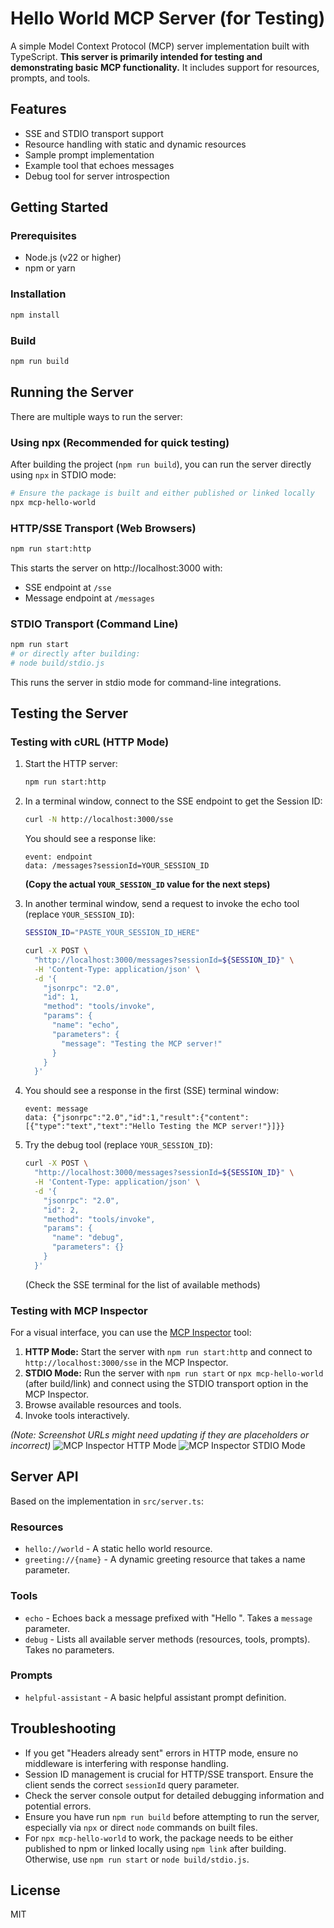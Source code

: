 # Hello World MCP Server (for Testing)

A simple Model Context Protocol (MCP) server implementation built with TypeScript. **This server is primarily intended for testing and demonstrating basic MCP functionality.** It includes support for resources, prompts, and tools.

## Features

- SSE and STDIO transport support
- Resource handling with static and dynamic resources
- Sample prompt implementation
- Example tool that echoes messages
- Debug tool for server introspection

## Getting Started

### Prerequisites

- Node.js (v22 or higher)
- npm or yarn

### Installation

```bash
npm install
```

### Build

```bash
npm run build
```

## Running the Server

There are multiple ways to run the server:

### Using npx (Recommended for quick testing)

After building the project (`npm run build`), you can run the server directly using `npx` in STDIO mode:

```bash
# Ensure the package is built and either published or linked locally
npx mcp-hello-world
```

### HTTP/SSE Transport (Web Browsers)

```bash
npm run start:http
```

This starts the server on http://localhost:3000 with:
- SSE endpoint at `/sse`
- Message endpoint at `/messages`

### STDIO Transport (Command Line)

```bash
npm run start
# or directly after building:
# node build/stdio.js
```

This runs the server in stdio mode for command-line integrations.

## Testing the Server

### Testing with cURL (HTTP Mode)

1.  Start the HTTP server:
    ```bash
    npm run start:http
    ```

2.  In a terminal window, connect to the SSE endpoint to get the Session ID:
    ```bash
    curl -N http://localhost:3000/sse
    ```
    You should see a response like:
    ```
    event: endpoint
    data: /messages?sessionId=YOUR_SESSION_ID
    ```
    **(Copy the actual `YOUR_SESSION_ID` value for the next steps)**

3.  In another terminal window, send a request to invoke the echo tool (replace `YOUR_SESSION_ID`):
    ```bash
    SESSION_ID="PASTE_YOUR_SESSION_ID_HERE"

    curl -X POST \
      "http://localhost:3000/messages?sessionId=${SESSION_ID}" \
      -H 'Content-Type: application/json' \
      -d '{
        "jsonrpc": "2.0",
        "id": 1,
        "method": "tools/invoke",
        "params": {
          "name": "echo",
          "parameters": {
            "message": "Testing the MCP server!"
          }
        }
      }'
    ```

4.  You should see a response in the first (SSE) terminal window:
    ```
    event: message
    data: {"jsonrpc":"2.0","id":1,"result":{"content":[{"type":"text","text":"Hello Testing the MCP server!"}]}}
    ```

5.  Try the debug tool (replace `YOUR_SESSION_ID`):
    ```bash
    curl -X POST \
      "http://localhost:3000/messages?sessionId=${SESSION_ID}" \
      -H 'Content-Type: application/json' \
      -d '{
        "jsonrpc": "2.0",
        "id": 2,
        "method": "tools/invoke",
        "params": {
          "name": "debug",
          "parameters": {}
        }
      }'
    ```
    (Check the SSE terminal for the list of available methods)

### Testing with MCP Inspector

For a visual interface, you can use the [MCP Inspector](https://github.com/lobehub/mcp-inspector) tool:

1.  **HTTP Mode:** Start the server with `npm run start:http` and connect to `http://localhost:3000/sse` in the MCP Inspector.
2.  **STDIO Mode:** Run the server with `npm run start` or `npx mcp-hello-world` (after build/link) and connect using the STDIO transport option in the MCP Inspector.
3.  Browse available resources and tools.
4.  Invoke tools interactively.

*(Note: Screenshot URLs might need updating if they are placeholders or incorrect)*
![MCP Inspector HTTP Mode](https://github.com/user/repo/raw/main/screenshots/mcp-inspector-http.png)
![MCP Inspector STDIO Mode](https://github.com/user/repo/raw/main/screenshots/mcp-inspector-stdio.png)


## Server API

Based on the implementation in `src/server.ts`:

### Resources

- `hello://world` - A static hello world resource.
- `greeting://{name}` - A dynamic greeting resource that takes a name parameter.

### Tools

- `echo` - Echoes back a message prefixed with "Hello ". Takes a `message` parameter.
- `debug` - Lists all available server methods (resources, tools, prompts). Takes no parameters.

### Prompts

- `helpful-assistant` - A basic helpful assistant prompt definition.

## Troubleshooting

- If you get "Headers already sent" errors in HTTP mode, ensure no middleware is interfering with response handling.
- Session ID management is crucial for HTTP/SSE transport. Ensure the client sends the correct `sessionId` query parameter.
- Check the server console output for detailed debugging information and potential errors.
- Ensure you have run `npm run build` before attempting to run the server, especially via `npx` or direct `node` commands on built files.
- For `npx mcp-hello-world` to work, the package needs to be either published to npm or linked locally using `npm link` after building. Otherwise, use `npm run start` or `node build/stdio.js`.

## License

MIT
